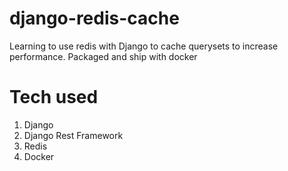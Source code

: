 # django-redis-cache
Learning to use redis with Django to cache querysets to increase performance. Packaged and ship with docker
# Tech used
1. Django
2. Django Rest Framework
3. Redis
4. Docker
